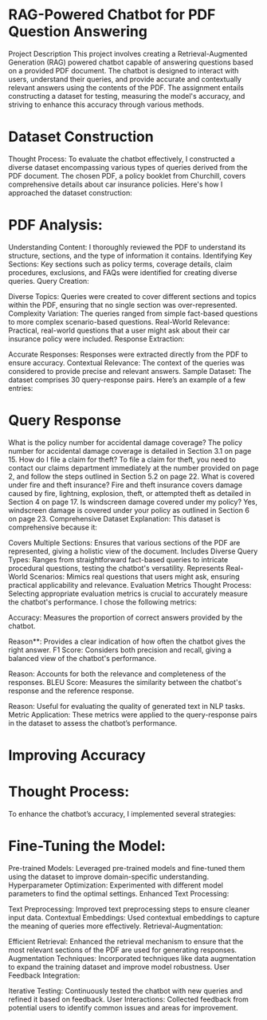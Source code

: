 # RAG-Powered Chatbot for PDF Question Answering
Project Description
This project involves creating a Retrieval-Augmented Generation (RAG) powered chatbot capable of answering questions based on a provided PDF document. The chatbot is designed to interact with users, understand their queries, and provide accurate and contextually relevant answers using the contents of the PDF. The assignment entails constructing a dataset for testing, measuring the model's accuracy, and striving to enhance this accuracy through various methods.

# Dataset Construction
Thought Process:
To evaluate the chatbot effectively, I constructed a diverse dataset encompassing various types of queries derived from the PDF document. The chosen PDF, a policy booklet from Churchill, covers comprehensive details about car insurance policies. Here's how I approached the dataset construction:

# PDF Analysis:

Understanding Content: I thoroughly reviewed the PDF to understand its structure, sections, and the type of information it contains.
Identifying Key Sections: Key sections such as policy terms, coverage details, claim procedures, exclusions, and FAQs were identified for creating diverse queries.
Query Creation:

Diverse Topics: Queries were created to cover different sections and topics within the PDF, ensuring that no single section was over-represented.
Complexity Variation: The queries ranged from simple fact-based questions to more complex scenario-based questions.
Real-World Relevance: Practical, real-world questions that a user might ask about their car insurance policy were included.
Response Extraction:

Accurate Responses: Responses were extracted directly from the PDF to ensure accuracy.
Contextual Relevance: The context of the queries was considered to provide precise and relevant answers.
Sample Dataset:
The dataset comprises 30 query-response pairs. Here’s an example of a few entries:

# Query	Response
What is the policy number for accidental damage coverage?	The policy number for accidental damage coverage is detailed in Section 3.1 on page 15.
How do I file a claim for theft?	To file a claim for theft, you need to contact our claims department immediately at the number provided on page 2, and follow the steps outlined in Section 5.2 on page 22.
What is covered under fire and theft insurance?	Fire and theft insurance covers damage caused by fire, lightning, explosion, theft, or attempted theft as detailed in Section 4 on page 17.
Is windscreen damage covered under my policy?	Yes, windscreen damage is covered under your policy as outlined in Section 6 on page 23.
Comprehensive Dataset Explanation:
This dataset is comprehensive because it:

Covers Multiple Sections: Ensures that various sections of the PDF are represented, giving a holistic view of the document.
Includes Diverse Query Types: Ranges from straightforward fact-based queries to intricate procedural questions, testing the chatbot's versatility.
Represents Real-World Scenarios: Mimics real questions that users might ask, ensuring practical applicability and relevance.
Evaluation Metrics
Thought Process:
Selecting appropriate evaluation metrics is crucial to accurately measure the chatbot's performance. I chose the following metrics:

Accuracy: Measures the proportion of correct answers provided by the chatbot.

Reason**: Provides a clear indication of how often the chatbot gives the right answer.
F1 Score: Considers both precision and recall, giving a balanced view of the chatbot's performance.

Reason: Accounts for both the relevance and completeness of the responses.
BLEU Score: Measures the similarity between the chatbot's response and the reference response.

Reason: Useful for evaluating the quality of generated text in NLP tasks.
Metric Application:
These metrics were applied to the query-response pairs in the dataset to assess the chatbot’s performance.

# Improving Accuracy
# Thought Process:
To enhance the chatbot’s accuracy, I implemented several strategies:

# Fine-Tuning the Model:

Pre-trained Models: Leveraged pre-trained models and fine-tuned them using the dataset to improve domain-specific understanding.
Hyperparameter Optimization: Experimented with different model parameters to find the optimal settings.
Enhanced Text Processing:

Text Preprocessing: Improved text preprocessing steps to ensure cleaner input data.
Contextual Embeddings: Used contextual embeddings to capture the meaning of queries more effectively.
Retrieval-Augmentation:

Efficient Retrieval: Enhanced the retrieval mechanism to ensure that the most relevant sections of the PDF are used for generating responses.
Augmentation Techniques: Incorporated techniques like data augmentation to expand the training dataset and improve model robustness.
User Feedback Integration:

Iterative Testing: Continuously tested the chatbot with new queries and refined it based on feedback.
User Interactions: Collected feedback from potential users to identify common issues and areas for improvement.
